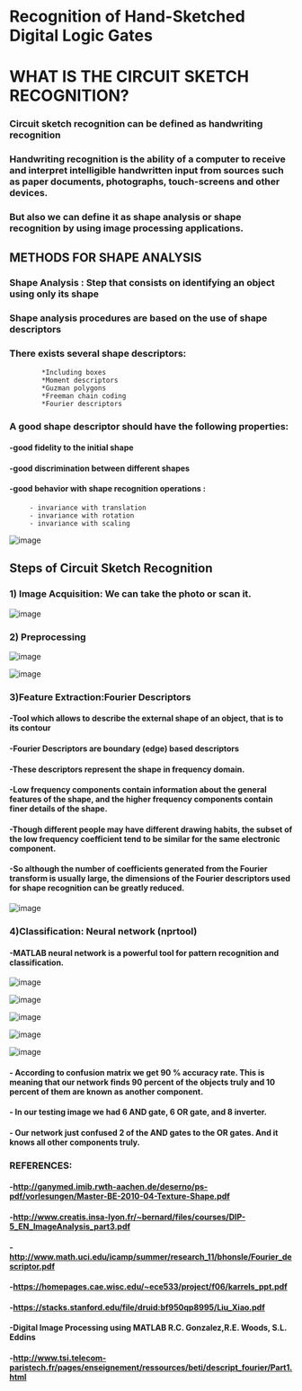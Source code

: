 # Recognition of Hand-Sketched Digital Logic Gates

# WHAT IS THE CIRCUIT SKETCH RECOGNITION?

### Circuit sketch recognition can be defined as handwriting recognition
### Handwriting recognition is the ability of a computer to receive and interpret intelligible handwritten input from sources such as paper documents, photographs, touch-screens and other devices.
### But also we can define it as shape analysis or shape recognition by using image processing applications.

## METHODS FOR SHAPE ANALYSIS

### Shape Analysis : Step that consists on identifying an object using only its shape
### Shape analysis procedures are based on the use of shape descriptors
### There exists several shape descriptors:
            *Including boxes
            *Moment descriptors
            *Guzman polygons
            *Freeman chain coding
            *Fourier descriptors

### A good shape descriptor should have the following properties:
#### -good fidelity to the initial shape
#### -good discrimination between different shapes
#### -good behavior with shape recognition operations :
         - invariance with translation
         - invariance with rotation
         - invariance with scaling

![image](https://user-images.githubusercontent.com/103723115/199402474-b9ec5108-81f3-4cf8-93f2-5dc8d67aa5f0.png)

## Steps of Circuit Sketch Recognition
### 1) Image Acquisition: We can take the photo or scan it.

![image](https://user-images.githubusercontent.com/103723115/199402115-d0354341-2b2d-4192-b7cd-b7f689674680.png)

### 2) Preprocessing

![image](https://user-images.githubusercontent.com/103723115/199402403-f11ce9f5-7c2a-4bad-b034-50f97ec2e973.png)

![image](https://user-images.githubusercontent.com/103723115/199402354-0a6fc3e7-7fe7-4c71-a788-3996c8ca5680.png)

### 3)Feature Extraction:Fourier Descriptors

#### -Tool which allows to describe the external shape of an object, that is to its contour

#### -Fourier Descriptors are boundary (edge) based descriptors

#### -These descriptors represent the shape in frequency domain.

#### -Low frequency components contain information about the general features of the shape, and the higher frequency components contain finer details of the shape. 

#### -Though different people may have different drawing habits, the subset of the low frequency coefficient tend to be similar for the same electronic component. 

#### -So although the number of coefficients generated from the Fourier transform is usually large, the dimensions of the Fourier descriptors used for shape recognition can be greatly reduced.

![image](https://user-images.githubusercontent.com/103723115/199402860-42eb2fa8-af6f-4c6c-bd4d-e1eba3347762.png)

### 4)Classification: Neural network (nprtool)

#### -MATLAB neural network is a powerful tool for pattern recognition and classification.

![image](https://user-images.githubusercontent.com/103723115/199403254-69bad447-7a35-4455-973f-51dd7bdfd7f0.png)

![image](https://user-images.githubusercontent.com/103723115/199403480-81911156-13b4-4fd4-a7f1-c23f0411f17a.png)

![image](https://user-images.githubusercontent.com/103723115/199403645-3010527f-8046-40c0-8157-77e545ef1b1a.png)

![image](https://user-images.githubusercontent.com/103723115/199403768-e91c78f7-6be2-45dd-947f-3e3b6c8ef9ef.png)

![image](https://user-images.githubusercontent.com/103723115/199403914-1ec0cdfc-7b0c-4e9f-a2a2-0a3453e23355.png)

#### - According to confusion matrix we get 90 % accuracy rate. This is meaning that our network finds 90 percent of the objects truly and 10 percent of them are known as another component.
#### - In our testing image we had 6 AND gate, 6 OR gate, and 8 inverter.
#### - Our network just confused 2 of the AND gates to the OR gates. And it knows all other components truly.

### REFERENCES:

#### -http://ganymed.imib.rwth-aachen.de/deserno/ps-pdf/vorlesungen/Master-BE-2010-04-Texture-Shape.pdf
#### -http://www.creatis.insa-lyon.fr/~bernard/files/courses/DIP-5_EN_ImageAnalysis_part3.pdf
#### -http://www.math.uci.edu/icamp/summer/research_11/bhonsle/Fourier_descriptor.pdf
#### -https://homepages.cae.wisc.edu/~ece533/project/f06/karrels_ppt.pdf
#### -https://stacks.stanford.edu/file/druid:bf950qp8995/Liu_Xiao.pdf
#### -Digital Image Processing using MATLAB R.C. Gonzalez,R.E. Woods, S.L. Eddins
#### -http://www.tsi.telecom-paristech.fr/pages/enseignement/ressources/beti/descript_fourier/Part1.html















